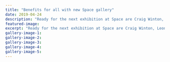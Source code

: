 ```yaml
---
title: "Benefits for all with new Space gallery"
date: 2019-04-24
description: "Ready for the next exhibition at Space are Craig Winton, Leonie Sharp and Sarah Williams..."
featured-image: 
excerpt: "Ready for the next exhibition at Space are Craig Winton, Leonie Sharp and Sarah Williams."
gallery-image-1: 
gallery-image-2: 
gallery-image-3: 
gallery-image-4: 
gallery-image-5: 
---
```

